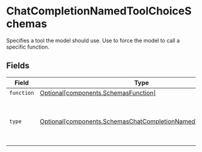 # ChatCompletionNamedToolChoiceSchemas

Specifies a tool the model should use. Use to force the model to call a specific function.


## Fields

| Field                                                                                                                            | Type                                                                                                                             | Required                                                                                                                         | Description                                                                                                                      |
| -------------------------------------------------------------------------------------------------------------------------------- | -------------------------------------------------------------------------------------------------------------------------------- | -------------------------------------------------------------------------------------------------------------------------------- | -------------------------------------------------------------------------------------------------------------------------------- |
| `function`                                                                                                                       | [Optional[components.SchemasFunction]](../../models/shared/schemasfunction.md)                                                   | :heavy_minus_sign:                                                                                                               | N/A                                                                                                                              |
| `type`                                                                                                                           | [Optional[components.SchemasChatCompletionNamedToolChoiceType]](../../models/shared/schemaschatcompletionnamedtoolchoicetype.md) | :heavy_minus_sign:                                                                                                               | The type of the tool. Currently, only `function` is supported.                                                                   |